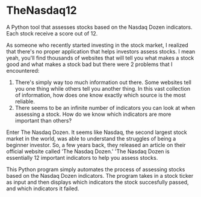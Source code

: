 # TheNasdaq12
A Python tool that assesses stocks based on the Nasdaq Dozen indicators. Each stock receive a score out of 12. 

As someone who recently started investing in the stock market, I realized that there's no proper application that helps investors assess stocks. I mean yeah, you'll find thousands of websites that will tell you what makes a stock good and what makes a stock bad but there were 2 problems that I encountered:

1) There's simply way too much information out there. Some websites tell you one thing while others tell you another thing. In this vast collection of information, how does one know exactly which source is the most reliable.
2) There seems to be an infinite number of indicators you can look at when assessing a stock. How do we know which indicators are more important than others?

Enter The Nasdaq Dozen. It seems like Nasdaq, the second largest stock market in the world, was able to understand the struggles of being a beginner investor. So, a few years back, they released an article on their official website called 'The Nasdaq Dozen.' 'The Nasdaq Dozen is essentially 12 important indicators to help you assess stocks.

This Python program simply automates the process of assessing stocks based on the Nasdaq Dozen indicators. The program takes in a stock ticker as input and then displays which indicators the stock succesfully passed, and which indicators it failed.



